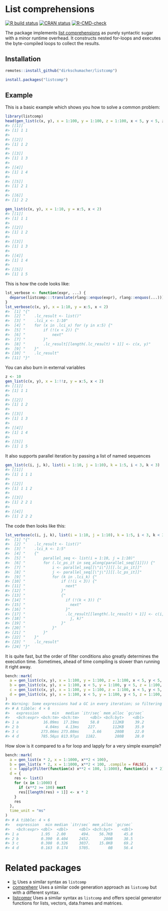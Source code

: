
<!-- README.md is generated from README.Rmd. Please edit that file -->

# List comprehensions

<!-- badges: start -->

[![R build
status](https://github.com/dirkschumacher/listcomp/workflows/R-CMD-check/badge.svg)](https://github.com/dirkschumacher/listcomp/actions)
[![CRAN
status](https://www.r-pkg.org/badges/version/listcomp)](https://CRAN.R-project.org/package=listcomp)
[![R-CMD-check](https://github.com/dirkschumacher/listcomp/workflows/R-CMD-check/badge.svg)](https://github.com/dirkschumacher/listcomp/actions)
<!-- badges: end -->

The package implements [list
comprehensions](https://en.wikipedia.org/wiki/List_comprehension) as
purely syntactic sugar with a minor runtime overhead. It constructs
nested for-loops and executes the byte-compiled loops to collect the
results.

## Installation

``` r
remotes::install_github("dirkschumacher/listcomp")
```

``` r
install.packages("listcomp")
```

## Example

This is a basic example which shows you how to solve a common problem:

``` r
library(listcomp)
head(gen_list(c(x, y), x = 1:100, y = 1:100, z = 1:100, x < 5, y < 5, z == x + y))
#> [[1]]
#> [1] 1 1
#> 
#> [[2]]
#> [1] 1 2
#> 
#> [[3]]
#> [1] 1 3
#> 
#> [[4]]
#> [1] 1 4
#> 
#> [[5]]
#> [1] 2 1
#> 
#> [[6]]
#> [1] 2 2
```

``` r
gen_list(c(x, y), x = 1:10, y = x:5, x < 2)
#> [[1]]
#> [1] 1 1
#> 
#> [[2]]
#> [1] 1 2
#> 
#> [[3]]
#> [1] 1 3
#> 
#> [[4]]
#> [1] 1 4
#> 
#> [[5]]
#> [1] 1 5
```

This is how the code looks like:

``` r
lst_verbose <- function(expr, ...) {
  deparse(listcomp:::translate(rlang::enquo(expr), rlang::enquos(...)))
}
lst_verbose(c(x, y), x = 1:10, y = x:5, x < 2)
#>  [1] "{"                                                      
#>  [2] "    .lc_result <- list()"                               
#>  [3] "    .lci_x <- 1:10"                                     
#>  [4] "    for (x in .lci_x) for (y in x:5) {"                 
#>  [5] "        if (!(x < 2)) {"                                
#>  [6] "            next"                                       
#>  [7] "        }"                                              
#>  [8] "        .lc_result[[length(.lc_result) + 1]] <- c(x, y)"
#>  [9] "    }"                                                  
#> [10] "    .lc_result"                                         
#> [11] "}"
```

You can also burn in external variables

``` r
z <- 10
gen_list(c(x, y), x = 1:!!z, y = x:5, x < 2)
#> [[1]]
#> [1] 1 1
#> 
#> [[2]]
#> [1] 1 2
#> 
#> [[3]]
#> [1] 1 3
#> 
#> [[4]]
#> [1] 1 4
#> 
#> [[5]]
#> [1] 1 5
```

It also supports parallel iteration by passing a list of named sequences

``` r
gen_list(c(i, j, k), list(i = 1:10, j = 1:10), k = 1:5, i < 3, k < 3)
#> [[1]]
#> [1] 1 1 1
#> 
#> [[2]]
#> [1] 1 1 2
#> 
#> [[3]]
#> [1] 2 2 1
#> 
#> [[4]]
#> [1] 2 2 2
```

The code then looks like this:

``` r
lst_verbose(c(i, j, k), list(i = 1:10, j = 1:10), k = 1:5, i < 3, k < 3)
#>  [1] "{"                                                              
#>  [2] "    .lc_result <- list()"                                       
#>  [3] "    .lci_k <- 1:5"                                              
#>  [4] "    {"                                                          
#>  [5] "        parallel_seq <- list(i = 1:10, j = 1:10)"               
#>  [6] "        for (.lc_ps_it in seq_along(parallel_seq[[1]])) {"      
#>  [7] "            i <- parallel_seq[[\"i\"]][[.lc_ps_it]]"            
#>  [8] "            j <- parallel_seq[[\"j\"]][[.lc_ps_it]]"            
#>  [9] "            for (k in .lci_k) {"                                
#> [10] "                if (!(i < 3)) {"                                
#> [11] "                  next"                                         
#> [12] "                }"                                              
#> [13] "                {"                                              
#> [14] "                  if (!(k < 3)) {"                              
#> [15] "                    next"                                       
#> [16] "                  }"                                            
#> [17] "                  .lc_result[[length(.lc_result) + 1]] <- c(i, "
#> [18] "                    j, k)"                                      
#> [19] "                }"                                              
#> [20] "            }"                                                  
#> [21] "        }"                                                      
#> [22] "    }"                                                          
#> [23] "    .lc_result"                                                 
#> [24] "}"
```

It is quite fast, but the order of filter conditions also greatly
determines the execution time. Sometimes, ahead of time compiling is
slower than running it right away.

``` r
bench::mark(
  a = gen_list(c(x, y), x = 1:100, y = 1:100, z = 1:100, x < 5, y < 5, z == x + y),
  b = gen_list(c(x, y), x = 1:100, x < 5, y = 1:100, y < 5, z = 1:100, z == x + y),
  c = gen_list(c(x, y), x = 1:100, y = 1:100, z = 1:100, x < 5, y < 5, z == x + y, .compile = FALSE),
  d = gen_list(c(x, y), x = 1:100, x < 5, y = 1:100, y < 5, z = 1:100, z == x + y, .compile = FALSE)
)
#> Warning: Some expressions had a GC in every iteration; so filtering is disabled.
#> # A tibble: 4 × 6
#>   expression      min   median `itr/sec` mem_alloc `gc/sec`
#>   <bch:expr> <bch:tm> <bch:tm>     <dbl> <bch:byt>    <dbl>
#> 1 a           16.09ms  17.19ms     58.8      112KB     39.2
#> 2 b            4.04ms   4.13ms    227.       112KB     35.9
#> 3 c          273.06ms 273.08ms      3.66      280B     22.0
#> 4 d          785.56µs 813.97µs   1182.        280B     28.0
```

How slow is it compared to a for loop and lapply for a very simple
example?

``` r
bench::mark(
  a = gen_list(x * 2, x = 1:1000, x**2 < 100),
  b = gen_list(x * 2, x = 1:1000, x**2 < 100, .compile = FALSE),
  c = lapply(Filter(function(x) x**2 < 100, 1:1000), function(x) x * 2),
  d = {
    res <- list()
    for (x in 1:1000) {
      if (x**2 >= 100) next
      res[[length(res) + 1]] <- x * 2
    }
    res
  }, 
  time_unit = "ms"
)
#> # A tibble: 4 × 6
#>   expression   min median `itr/sec` mem_alloc `gc/sec`
#>   <bch:expr> <dbl>  <dbl>     <dbl> <bch:byt>    <dbl>
#> 1 a          1.95   2.00       494.    56.7KB     45.8
#> 2 b          0.390  0.404     2452.      280B     38.5
#> 3 c          0.308  0.326     3037.    15.8KB     69.2
#> 4 d          0.163  0.174     5705.        0B     56.4
```

# Related packages

-   [lc](https://github.com/mailund/lc) Uses a similar syntax as
    `listcomp`
-   [comprehenr](https://github.com/gdemin/comprehenr) Uses a similar
    code generation approach as `listcomp` but with a different syntax.
-   [listcompr](https://github.com/patrickroocks/listcompr) Uses a
    similar syntax as `listcomp` and offers special generator functions
    for lists, vectors, data.frames and matrices.
